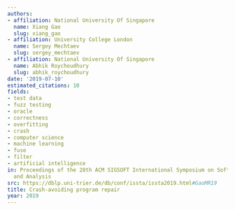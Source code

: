 ```yaml
---
authors:
- affiliation: National University Of Singapore
  name: Xiang Gao
  slug: xiang_gao
- affiliation: University College London
  name: Sergey Mechtaev
  slug: sergey_mechtaev
- affiliation: National University Of Singapore
  name: Abhik Roychoudhury
  slug: abhik_roychoudhury
date: '2019-07-10'
estimated_citations: 10
fields:
- test data
- fuzz testing
- oracle
- correctness
- overfitting
- crash
- computer science
- machine learning
- fuse
- filter
- artificial intelligence
in: Proceedings of the 28th ACM SIGSOFT International Symposium on Software Testing
  and Analysis
src: https://dblp.uni-trier.de/db/conf/issta/issta2019.html#GaoMR19
title: Crash-avoiding program repair
year: 2019
---
```

